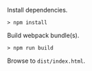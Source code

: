 
Install dependencies.

    > npm install

Build webpack bundle(s).

    > npm run build

Browse to `dist/index.html`.

